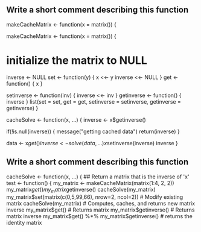 ## Write a short comment describing this function

makeCacheMatrix <- function(x = matrix()) {

makeCacheMatrix <- function(x = matrix()) 
{
  # initialize the matrix to NULL
  inverse  <- NULL
  set <- function(y) 
  {
    x <<- y
    inverse <<- NULL
  }
  get <- function() 
  {
    x
  }

  setinverse <- function(inv)
  { 
    inverse <<- inv
  }
  getinverse <- function()
  {
    inverse
  } 
  list(set = set, get = get,
       setinverse = setinverse,
       getinverse = getinverse)
}

cacheSolve <- function(x, ...) 
{
  inverse <- x$getinverse()

  if(!is.null(inverse)) 
  {
    message("getting cached data")
    return(inverse)
  }

  data <- x$get()
  inverse <- solve(data, ...)
  x$setinverse(inverse)
  inverse
}

## Write a short comment describing this function

cacheSolve <- function(x, ...) {
        ## Return a matrix that is the inverse of 'x'
test <- function() 
{
  my_matrix <- makeCacheMatrix(matrix(1:4, 2, 2))
  my_matrix$get()
  my_matrix$getinverse()
  cacheSolve(my_matrix)
  my_matrix$set(matrix(c(0,5,99,66), nrow=2, ncol=2)) # Modify existing matrix
  cacheSolve(my_matrix)   # Computes, caches, and returns new matrix inverse
  my_matrix$get()         # Returns matrix
  my_matrix$getinverse()  # Returns matrix inverse    
  my_matrix$get() %*% my_matrix$getinverse() # returns the identity matrix
